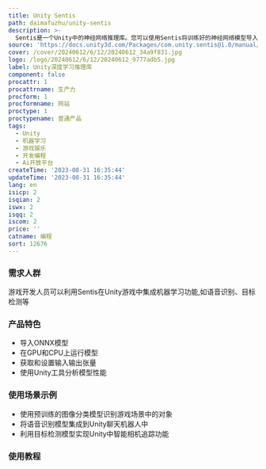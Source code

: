 ```yaml
---
title: Unity Sentis
path: daimafuzhu/unity-sentis
description: >-
  Sentis是一个Unity中的神经网络推理库。您可以使用Sentis将训练好的神经网络模型导入Unity,然后在Unity支持的任何平台上本地实时运行它们。您可以在GPU或CPU上运行模型。使用Sentis需要一些使用机器学习模型的经验,例如在TensorFlow或PyTorch等框架中。
source: 'https://docs.unity3d.com/Packages/com.unity.sentis@1.0/manual/index.html'
cover: /cover/20240612/6/12/20240612_34a9f831.jpg
logo: /logo/20240612/6/12/20240612_9777adb5.jpg
label: Unity深度学习推理库
component: false
procattr: 1
procattrname: 生产力
procform: 1
procformname: 网站
proctype: 1
proctypename: 普通产品
tags:
  - Unity
  - 机器学习
  - 游戏娱乐
  - 开发编程
  - Ai开放平台
createTime: '2023-08-31 16:35:44'
updateTime: '2023-08-31 16:35:44'
lang: en
isicp: 2
isqian: 2
iswx: 2
isqq: 2
iscom: 2
price: ''
catname: 编程
sort: 12676
---
```




### 需求人群
游戏开发人员可以利用Sentis在Unity游戏中集成机器学习功能,如语音识别、目标检测等

### 产品特色
- 导入ONNX模型
- 在GPU和CPU上运行模型
- 获取和设置输入输出张量
- 使用Unity工具分析模型性能

### 使用场景示例
- 使用预训练的图像分类模型识别游戏场景中的对象
- 将语音识别模型集成到Unity聊天机器人中
- 利用目标检测模型实现Unity中智能相机追踪功能

### 使用教程


  
